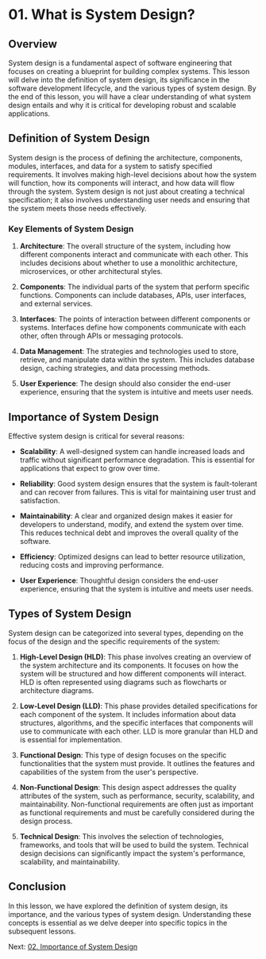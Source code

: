# 01. What is System Design?

## Overview

System design is a fundamental aspect of software engineering that focuses on creating a blueprint for building complex systems. This lesson will delve into the definition of system design, its significance in the software development lifecycle, and the various types of system design. By the end of this lesson, you will have a clear understanding of what system design entails and why it is critical for developing robust and scalable applications.

## Definition of System Design

System design is the process of defining the architecture, components, modules, interfaces, and data for a system to satisfy specified requirements. It involves making high-level decisions about how the system will function, how its components will interact, and how data will flow through the system. System design is not just about creating a technical specification; it also involves understanding user needs and ensuring that the system meets those needs effectively.

### Key Elements of System Design

1. **Architecture**: The overall structure of the system, including how different components interact and communicate with each other. This includes decisions about whether to use a monolithic architecture, microservices, or other architectural styles.

2. **Components**: The individual parts of the system that perform specific functions. Components can include databases, APIs, user interfaces, and external services.

3. **Interfaces**: The points of interaction between different components or systems. Interfaces define how components communicate with each other, often through APIs or messaging protocols.

4. **Data Management**: The strategies and technologies used to store, retrieve, and manipulate data within the system. This includes database design, caching strategies, and data processing methods.

5. **User Experience**: The design should also consider the end-user experience, ensuring that the system is intuitive and meets user needs.

## Importance of System Design

Effective system design is critical for several reasons:

- **Scalability**: A well-designed system can handle increased loads and traffic without significant performance degradation. This is essential for applications that expect to grow over time.

- **Reliability**: Good system design ensures that the system is fault-tolerant and can recover from failures. This is vital for maintaining user trust and satisfaction.

- **Maintainability**: A clear and organized design makes it easier for developers to understand, modify, and extend the system over time. This reduces technical debt and improves the overall quality of the software.

- **Efficiency**: Optimized designs can lead to better resource utilization, reducing costs and improving performance.

- **User Experience**: Thoughtful design considers the end-user experience, ensuring that the system is intuitive and meets user needs.

## Types of System Design

System design can be categorized into several types, depending on the focus of the design and the specific requirements of the system:

1. **High-Level Design (HLD)**: This phase involves creating an overview of the system architecture and its components. It focuses on how the system will be structured and how different components will interact. HLD is often represented using diagrams such as flowcharts or architecture diagrams.

2. **Low-Level Design (LLD)**: This phase provides detailed specifications for each component of the system. It includes information about data structures, algorithms, and the specific interfaces that components will use to communicate with each other. LLD is more granular than HLD and is essential for implementation.

3. **Functional Design**: This type of design focuses on the specific functionalities that the system must provide. It outlines the features and capabilities of the system from the user's perspective.

4. **Non-Functional Design**: This design aspect addresses the quality attributes of the system, such as performance, security, scalability, and maintainability. Non-functional requirements are often just as important as functional requirements and must be carefully considered during the design process.

5. **Technical Design**: This involves the selection of technologies, frameworks, and tools that will be used to build the system. Technical design decisions can significantly impact the system's performance, scalability, and maintainability.

## Conclusion

In this lesson, we have explored the definition of system design, its importance, and the various types of system design. Understanding these concepts is essential as we delve deeper into specific topics in the subsequent lessons.

Next: [02. Importance of System Design](./02-importance-of-system-design.md)
